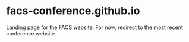 # facs-conference.github.io
Landing page for the FACS website.  For now, redirect to the most recent conference website.
